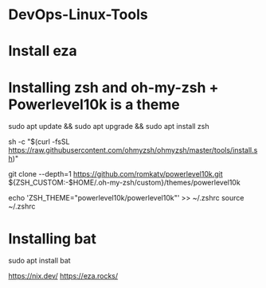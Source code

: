 # DevOps-Linux-Tools

# Install eza


# Installing zsh  and oh-my-zsh + Powerlevel10k is a theme

sudo apt update && sudo apt upgrade && sudo apt install zsh

sh -c "$(curl -fsSL https://raw.githubusercontent.com/ohmyzsh/ohmyzsh/master/tools/install.sh)"

git clone --depth=1 https://github.com/romkatv/powerlevel10k.git ${ZSH_CUSTOM:-$HOME/.oh-my-zsh/custom}/themes/powerlevel10k

echo 'ZSH_THEME="powerlevel10k/powerlevel10k"' >> ~/.zshrc
source ~/.zshrc
# Installing bat

sudo apt install bat


https://nix.dev/
https://eza.rocks/




